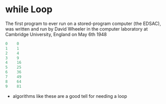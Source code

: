 # while Loop

The first program to ever run on a stored-program computer (the EDSAC), was written and run by David Wheeler in the computer laboratory at Cambridge University, England on May 6th 1948

```c
0    0
1    1
2    4
3    9
4    16
5    25
6    36
7    49
8    64
9    81
````

- algorithms like these are a good tell for needing a loop